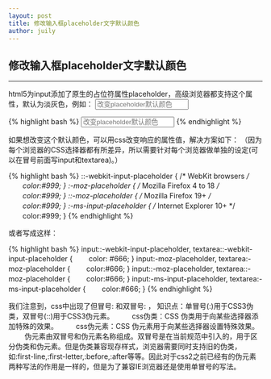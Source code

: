 ```yaml
---
layout: post
title: 修改输入框placeholder文字默认颜色
author: juily
---
```

##  修改输入框placeholder文字默认颜色
-----


html5为input添加了原生的占位符属性placeholder，高级浏览器都支持这个属性，默认为淡灰色，例如：
<input type="text" placeholder="改变placeholder默认颜色" value="">

{% highlight bash %}
<input type="text" placeholder="改变placeholder默认颜色" value="">
{% endhighlight %}

如果想改变这个默认颜色，可以用css改变响应的属性值，解决方案如下：
（因为每个浏览器的CSS选择器都有所差异，所以需要针对每个浏览器做单独的设定(可以在冒号前面写input和textarea)。）

{% highlight bash %}
::-webkit-input-placeholder { /* WebKit browsers */
　　color:#999;
}
:-moz-placeholder { /* Mozilla Firefox 4 to 18 */
　　color:#999;
}
::-moz-placeholder { /* Mozilla Firefox 19+ */
　　color:#999;
}
:-ms-input-placeholder { /* Internet Explorer 10+ */
　　color:#999;
}
{% endhighlight %}

或者写成这样：

{% highlight bash %}
input::-webkit-input-placeholder, textarea::-webkit-input-placeholder {
　　color: #666;
}
input:-moz-placeholder, textarea:-moz-placeholder {
　　color:#666;
}
input::-moz-placeholder, textarea::-moz-placeholder {
　　color:#666;
}
input:-ms-input-placeholder, textarea:-ms-input-placeholder {
　　color:#666;
}
{% endhighlight %}

我们注意到，css中出现了但冒号: 和双冒号: ，
知识点：单冒号(:)用于CSS3伪类，双冒号(::)用于CSS3伪元素。
　　	css伪类：CSS 伪类用于向某些选择器添加特殊的效果。
　　	css伪元素：CSS 伪元素用于向某些选择器设置特殊效果。
　　	伪元素由双冒号和伪元素名称组成。双冒号是在当前规范中引入的，用于区分伪类和伪元素。但是伪类兼容现存样式，浏览器需要同时支持旧的伪类， 如:first-line,:first-letter,:before,:after等等。因此对于css2之前已经有的伪元素两种写法的作用是一样的，但是为了兼容IE浏览器还是使用单冒号的写法。
